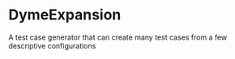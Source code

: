# DymeExpansion
A test case generator that can create many test cases from a few descriptive configurations